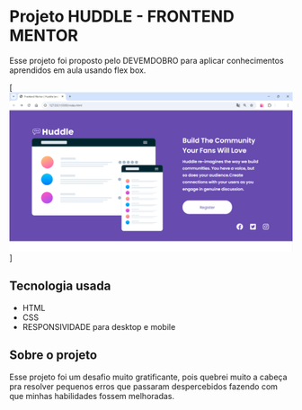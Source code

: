 # Projeto HUDDLE - FRONTEND MENTOR
Esse projeto foi proposto pelo DEVEMDOBRO para aplicar conhecimentos aprendidos em aula usando flex box.

[<img src="./src/images/projetoprint.png" alt="print da tela">]

## Tecnologia usada
- HTML
- CSS
- RESPONSIVIDADE para desktop e mobile

## Sobre o projeto

Esse projeto foi um desafio muito gratificante, pois quebrei muito a cabeça pra resolver pequenos erros que passaram despercebidos fazendo com que minhas habilidades fossem melhoradas.



